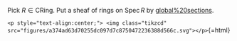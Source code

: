 












Pick $R\in \mathsf{CRing}$. Put a sheaf of rings on $\operatorname{Spec}R$ by [global%20sections](global%20sections).


`<p style="text-align:center;"> <img class="tikzcd" src="figures/a374ad63d70255dc097d7c8750472236388d566c.svg"></p>`{=html}
